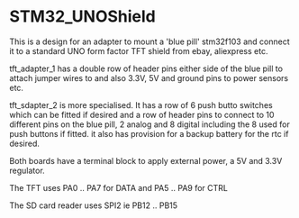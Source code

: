 # STM32_UNOShield

This is a design for an adapter to mount a 'blue pill' stm32f103 and connect it to a standard UNO form factor TFT shield from ebay, aliexpress etc.

tft_adapter_1 has a double row of header pins either side of the blue pill to attach jumper wires to and also 3.3V, 5V and ground pins to power sensors etc.

tft_sdapter_2 is more specialised. It has a row of 6 push butto switches which can be fitted if desired and a row of header pins to connect to 10 different pins on the blue pill, 2 analog and 8 digital including the 8 used for push buttons if fitted. it also has provision for a backup battery for the rtc if desired.

Both boards have a terminal block to apply external power, a 5V and 3.3V regulator.

The TFT uses PA0 .. PA7 for DATA and PA5 .. PA9 for CTRL

The SD card reader uses SPI2 ie PB12 .. PB15
